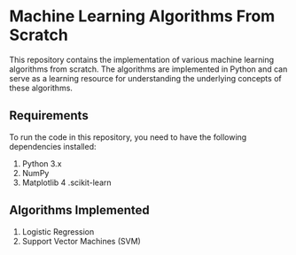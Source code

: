# Machine Learning Algorithms From Scratch
This repository contains the implementation of various machine learning algorithms from scratch. The algorithms are implemented in Python and can serve as a learning resource for understanding the underlying concepts of these algorithms.

## Requirements
To run the code in this repository, you need to have the following dependencies installed:

1. Python 3.x
2. NumPy
3. Matplotlib
4 .scikit-learn

## Algorithms Implemented
1. Logistic Regression
2. Support Vector Machines (SVM)
